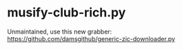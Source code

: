 # musify-club-rich.py

Unmaintained, use this new grabber: https://github.com/damsgithub/generic-zic-downloader.py

